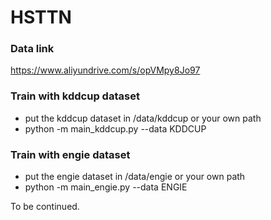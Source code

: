 # HSTTN

### Data link
https://www.aliyundrive.com/s/opVMpy8Jo97

### Train with kddcup dataset
* put the kddcup dataset in /data/kddcup or your own path
* python -m main_kddcup.py --data KDDCUP

### Train with engie dataset
* put the engie dataset in /data/engie or your own path
* python -m main_engie.py --data ENGIE

To be continued.
